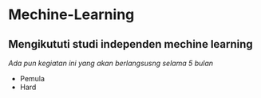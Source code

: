 # Mechine-Learning

Mengikututi studi independen mechine learning
--
*Ada pun kegiatan ini yang akan berlangsusng selama 5 bulan*
- Pemula
- Hard
  
